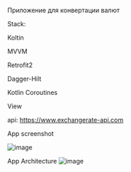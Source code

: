 Приложение для конвертации валют

Stack:

Koltin

MVVM

Retrofit2

Dagger-Hilt

Kotlin Coroutines

View

api: https://www.exchangerate-api.com

App screenshot

![image](https://github.com/user-attachments/assets/ff082091-dbe0-4fde-bae7-902154a4fb1d)

App Architecture
![image](https://github.com/user-attachments/assets/2e89621d-8f50-40cd-8453-f23f257d61e8)
